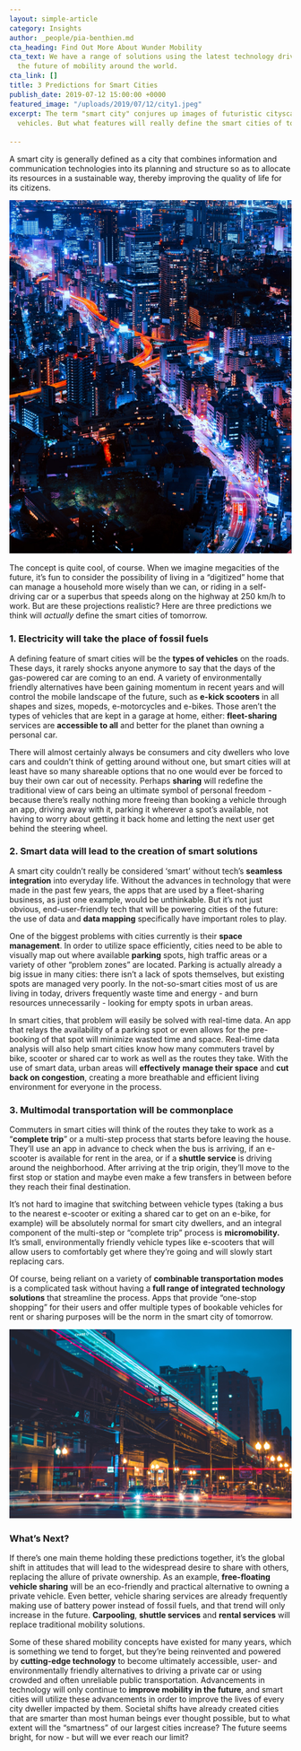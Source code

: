 ```yaml
---
layout: simple-article
category: Insights
author: _people/pia-benthien.md
cta_heading: Find Out More About Wunder Mobility
cta_text: We have a range of solutions using the latest technology driving forward
  the future of mobility around the world.
cta_link: []
title: 3 Predictions for Smart Cities
publish_date: 2019-07-12 15:00:00 +0000
featured_image: "/uploads/2019/07/12/city1.jpeg"
excerpt: The term "smart city" conjures up images of futuristic cityscapes and autonomous
  vehicles. But what features will really define the smart cities of tomorrow?

---
```

A smart city is generally defined as a city that combines information and communication technologies into its planning and structure so as to allocate its resources in a sustainable way, thereby improving the quality of life for its citizens.

![](/uploads/2019/07/12/city1.jpeg)

The concept is quite cool, of course. When we imagine megacities of the future, it’s fun to consider the possibility of living in a “digitized” home that can manage a household more wisely than we can, or riding in a self-driving car or a superbus that speeds along on the highway at 250 km/h to work. But are these projections realistic? Here are three predictions we think will _actually_ define the smart cities of tomorrow.

### **1. Electricity will take the place of fossil fuels**

A defining feature of smart cities will be the **types of vehicles** on the roads. These days, it rarely shocks anyone anymore to say that the days of the gas-powered car are coming to an end. A variety of environmentally friendly alternatives have been gaining momentum in recent years and will control the mobile landscape of the future, such as **e-kick scooters** in all shapes and sizes, mopeds, e-motorcycles and e-bikes. Those aren’t the types of vehicles that are kept in a garage at home, either: **fleet-sharing** services are **accessible to all** and better for the planet than owning a personal car.

There will almost certainly always be consumers and city dwellers who love cars and couldn’t think of getting around without one, but smart cities will at least have so many shareable options that no one would ever be forced to buy their own car out of necessity. Perhaps **sharing** will redefine the traditional view of cars being an ultimate symbol of personal freedom - because there’s really nothing more freeing than booking a vehicle through an app, driving away with it, parking it wherever a spot’s available, not having to worry about getting it back home and letting the next user get behind the steering wheel.

### **2. Smart data will lead to the creation of smart solutions**

A smart city couldn’t really be considered ‘smart’ without tech’s **seamless integration** into everyday life. Without the advances in technology that were made in the past few years, the apps that are used by a fleet-sharing business, as just one example, would be unthinkable. But it’s not just obvious, end-user-friendly tech that will be powering cities of the future: the use of data and **data mapping** specifically have important roles to play.

One of the biggest problems with cities currently is their **space management**. In order to utilize space efficiently, cities need to be able to visually map out where available **parking** spots, high traffic areas or a variety of other “problem zones” are located. Parking is actually already a big issue in many cities: there isn’t a lack of spots themselves, but existing spots are managed very poorly. In the not-so-smart cities most of us are living in today, drivers frequently waste time and energy - and burn resources unnecessarily - looking for empty spots in urban areas.

In smart cities, that problem will easily be solved with real-time data. An app that relays the availability of a parking spot or even allows for the pre-booking of that spot will minimize wasted time and space. Real-time data analysis will also help smart cities know how many commuters travel by bike, scooter or shared car to work as well as the routes they take. With the use of smart data, urban areas will **effectively** **manage their space** and **cut back on congestion**, creating a more breathable and efficient living environment for everyone in the process.

### **3. Multimodal transportation will be commonplace**

Commuters in smart cities will think of the routes they take to work as a “**complete trip**” or a multi-step process that starts before leaving the house. They’ll use an app in advance to check when the bus is arriving, if an e-scooter is available for rent in the area, or if a **shuttle service** is driving around the neighborhood. After arriving at the trip origin, they’ll move to the first stop or station and maybe even make a few transfers in between before they reach their final destination. 

It’s not hard to imagine that switching between vehicle types (taking a bus to the nearest e-scooter or exiting a shared car to get on an e-bike, for example) will be absolutely normal for smart city dwellers, and an integral component of the multi-step or “complete trip” process is **micromobility.** It’s small, environmentally friendly vehicle types like e-scooters that will allow users to comfortably get where they’re going and will slowly start replacing cars.

Of course, being reliant on a variety of **combinable transportation modes** is a complicated task without having a **full range of integrated technology solutions** that streamline the process. Apps that provide “one-stop shopping” for their users and offer multiple types of bookable vehicles for rent or sharing purposes will be the norm in the smart city of tomorrow.

![](/uploads/2019/07/12/chicagomobility.jpeg)

### **What’s Next?**

If there’s one main theme holding these predictions together, it’s the global shift in attitudes that will lead to the widespread desire to share with others, replacing the allure of private ownership. As an example, **free-floating vehicle sharing** will be an eco-friendly and practical alternative to owning a private vehicle. Even better, vehicle sharing services are already frequently making use of battery power instead of fossil fuels, and that trend will only increase in the future. **Carpooling**, **shuttle services** and **rental services** will replace traditional mobility solutions.

Some of these shared mobility concepts have existed for many years, which is something we tend to forget, but they’re being reinvented and powered by **cutting-edge technology** to become ultimately accessible, user- and environmentally friendly alternatives to driving a private car or using crowded and often unreliable public transportation. Advancements in technology will only continue to **improve mobility in the future**, and smart cities will utilize these advancements in order to improve the lives of every city dweller impacted by them. Societal shifts have already created cities that are smarter than most human beings ever thought possible, but to what extent will the “smartness” of our largest cities increase? The future seems bright, for now - but will we ever reach our limit?
